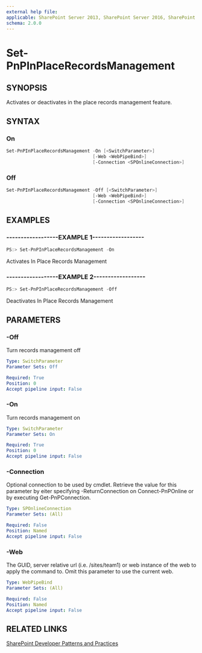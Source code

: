 ```yaml
---
external help file:
applicable: SharePoint Server 2013, SharePoint Server 2016, SharePoint Online
schema: 2.0.0
---
```

# Set-PnPInPlaceRecordsManagement

## SYNOPSIS
Activates or deactivates in the place records management feature.

## SYNTAX 

### On
```powershell
Set-PnPInPlaceRecordsManagement -On [<SwitchParameter>]
                                [-Web <WebPipeBind>]
                                [-Connection <SPOnlineConnection>]
```

### Off
```powershell
Set-PnPInPlaceRecordsManagement -Off [<SwitchParameter>]
                                [-Web <WebPipeBind>]
                                [-Connection <SPOnlineConnection>]
```

## EXAMPLES

### ------------------EXAMPLE 1------------------
```powershell
PS:> Set-PnPInPlaceRecordsManagement -On
```

Activates In Place Records Management

### ------------------EXAMPLE 2------------------
```powershell
PS:> Set-PnPInPlaceRecordsManagement -Off
```

Deactivates In Place Records Management

## PARAMETERS

### -Off
Turn records management off

```yaml
Type: SwitchParameter
Parameter Sets: Off

Required: True
Position: 0
Accept pipeline input: False
```

### -On
Turn records management on

```yaml
Type: SwitchParameter
Parameter Sets: On

Required: True
Position: 0
Accept pipeline input: False
```

### -Connection
Optional connection to be used by cmdlet. Retrieve the value for this parameter by eiter specifying -ReturnConnection on Connect-PnPOnline or by executing Get-PnPConnection.

```yaml
Type: SPOnlineConnection
Parameter Sets: (All)

Required: False
Position: Named
Accept pipeline input: False
```

### -Web
The GUID, server relative url (i.e. /sites/team1) or web instance of the web to apply the command to. Omit this parameter to use the current web.

```yaml
Type: WebPipeBind
Parameter Sets: (All)

Required: False
Position: Named
Accept pipeline input: False
```

## RELATED LINKS

[SharePoint Developer Patterns and Practices](http://aka.ms/sppnp)